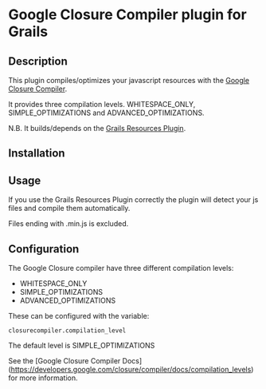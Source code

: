 # Google Closure Compiler plugin for Grails

## Description

This plugin compiles/optimizes your javascript resources with the [Google Closure Compiler](https://developers.google.com/closure/compiler/).

It provides three compilation levels. WHITESPACE_ONLY, SIMPLE_OPTIMIZATIONS and ADVANCED_OPTIMIZATIONS.

N.B. It builds/depends on the [Grails Resources Plugin](http://www.grails.org/plugin/resources).

## Installation



## Usage

If you use the Grails Resources Plugin correctly the plugin will detect your js files and compile them automatically.

Files ending with .min.js is excluded.

## Configuration

The Google Closure compiler have three different compilation levels:

* WHITESPACE_ONLY
* SIMPLE_OPTIMIZATIONS
* ADVANCED_OPTIMIZATIONS

These can be configured with the variable:

    closurecompiler.compilation_level

The default level is SIMPLE_OPTIMIZATIONS

See the [Google Closure Compiler Docs] (https://developers.google.com/closure/compiler/docs/compilation_levels) for more information.
